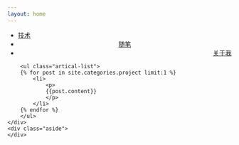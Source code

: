 ```yaml
---
layout: home
---
```


<div class="index-content project">
    <div class="section">
        <ul class="artical-cate">
            <li><a href="/"><span>技术</span></a></li>
            <li style="text-align:center"><a href="/dump"><span>随笔</span></a></li>
            <li class="on" style="text-align:right"><a href="/project"><span>关于我</span></a></li>
        </ul>

        <ul class="artical-list">
        {% for post in site.categories.project limit:1 %}
            <li>
                <p>
                {{post.content}}
                </p>
            </li>
        {% endfor %}
        </ul>
    </div>
    <div class="aside">
    </div>
</div>
